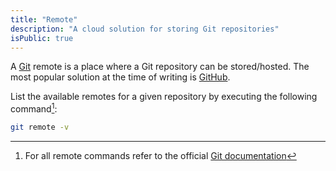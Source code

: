 ```yaml
---
title: "Remote"
description: "A cloud solution for storing Git repositories"
isPublic: true
---
```


A [Git](git) remote is a place where a Git repository can be stored/hosted. The
most popular solution at the time of writing is [GitHub](https://github.com).

List the available remotes for a given repository by executing the following
command[^1]:

[^1]: For all remote commands refer to the official [Git documentation](https://git-scm.com/docs/git-remote)

```sh
git remote -v
```
